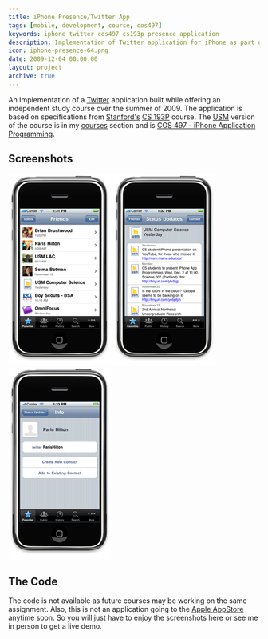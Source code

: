```yaml
---
title: iPhone Presence/Twitter App
tags: [mobile, development, course, cos497]
keywords: iphone twitter cos497 cs193p presence application
description: Implementation of Twitter application for iPhone as part of COS497 course
icon: iphone-presence-64.png
date: 2009-12-04 00:00:00
layout: project
archive: true
---
```

An Implementation of a <a href="http://twitter.com">Twitter</a> application built while offering an independent study course over the summer of 2009. The application is based on specifications from <a href="http://stanford.edu">Stanford's</a> <a href="http://www.stanford.edu/class/cs193p/">CS 193P</a> course. The <a href="http://usm.maine.edu">USM</a> version of the course is in my <a href="../courses.html">courses</a> section and is <a href="../cos497/index.html">COS 497 - iPhone Application Programming</a>.

## Screenshots

<img src="friends-medium.png" alt="image of friends list" />
<img src="status-medium.png" alt="image of status view" />
<img src="contact-medium.png" alt="image of contact add view" />

## The Code

The code is not available as future courses may be working on the same assignment. Also, this is not an application going to the <a href="http://apple.com/store">Apple AppStore</a> anytime soon. So you will just have to enjoy the screenshots here or see me in person to get a live demo.


